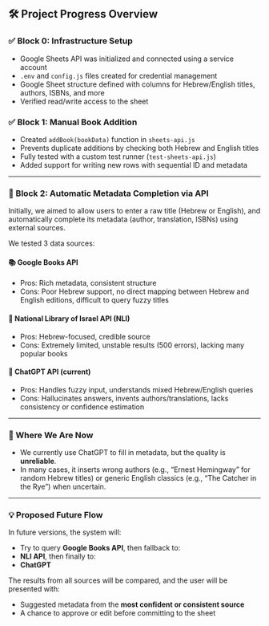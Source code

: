 ## 🛠️ Project Progress Overview

### ✅ Block 0: Infrastructure Setup

* Google Sheets API was initialized and connected using a service account
* `.env` and `config.js` files created for credential management
* Google Sheet structure defined with columns for Hebrew/English titles, authors, ISBNs, and more
* Verified read/write access to the sheet

### ✅ Block 1: Manual Book Addition

* Created `addBook(bookData)` function in `sheets-api.js`
* Prevents duplicate additions by checking both Hebrew and English titles
* Fully tested with a custom test runner (`test-sheets-api.js`)
* Added support for writing new rows with sequential ID and metadata

---

### 🔄 Block 2: Automatic Metadata Completion via API

Initially, we aimed to allow users to enter a raw title (Hebrew or English), and automatically complete its metadata (author, translation, ISBNs) using external sources.

We tested 3 data sources:

#### 📚 Google Books API

* Pros: Rich metadata, consistent structure
* Cons: Poor Hebrew support, no direct mapping between Hebrew and English editions, difficult to query fuzzy titles

#### 📖 National Library of Israel API (NLI)

* Pros: Hebrew-focused, credible source
* Cons: Extremely limited, unstable results (500 errors), lacking many popular books

#### 🤖 ChatGPT API (current)

* Pros: Handles fuzzy input, understands mixed Hebrew/English queries
* Cons: Hallucinates answers, invents authors/translations, lacks consistency or confidence estimation

---

### 🧭 Where We Are Now

* We currently use ChatGPT to fill in metadata, but the quality is **unreliable**.
* In many cases, it inserts wrong authors (e.g., “Ernest Hemingway” for random Hebrew titles) or generic English classics (e.g., “The Catcher in the Rye”) when uncertain.

---

### 💡 Proposed Future Flow

In future versions, the system will:

* Try to query **Google Books API**, then fallback to:
* **NLI API**, then finally to:
* **ChatGPT**

The results from all sources will be compared, and the user will be presented with:

* Suggested metadata from the **most confident or consistent source**
* A chance to approve or edit before committing to the sheet

